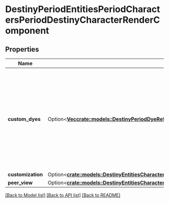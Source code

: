 # DestinyPeriodEntitiesPeriodCharactersPeriodDestinyCharacterRenderComponent

## Properties

Name | Type | Description | Notes
------------ | ------------- | ------------- | -------------
**custom_dyes** | Option<[**Vec<crate::models::DestinyPeriodDyeReference>**](Destiny.DyeReference.md)> | Custom dyes, calculated by iterating over the character's equipped items. Useful for pre-fetching all of the dye data needed from our server. | [optional]
**customization** | Option<[**crate::models::DestinyEntitiesCharactersDestinyCharacterRenderComponentCustomization**](Destiny_Entities_Characters_DestinyCharacterRenderComponent_customization.md)> |  | [optional]
**peer_view** | Option<[**crate::models::DestinyEntitiesCharactersDestinyCharacterRenderComponentPeerView**](Destiny_Entities_Characters_DestinyCharacterRenderComponent_peerView.md)> |  | [optional]

[[Back to Model list]](../README.md#documentation-for-models) [[Back to API list]](../README.md#documentation-for-api-endpoints) [[Back to README]](../README.md)


